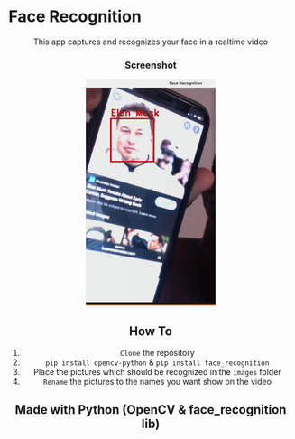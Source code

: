 # Face Recognition

<div align="center">

This app captures and recognizes your face in a realtime video

### Screenshot

<img src="./images/preview.jpg" height=400 />

## How To

1. `Clone` the repository
2. `pip install opencv-python` & `pip install face_recognition`
3. Place the pictures which should be recognized in the `images` folder
4. `Rename` the pictures to the names you want show on the video

## Made with Python (OpenCV & face_recognition lib)

</div>

